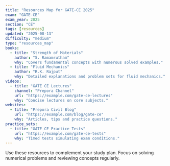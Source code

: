 ```yaml
---
title: "Resources Map for GATE-CE 2025"
exam: "GATE-CE"
exam_year: 2025
section: "CE"
tags: [resources]
updated: "2025-08-13"
difficulty: "medium"
type: "resources_map"
books:
  - title: "Strength of Materials"
    author: "S. Ramamrutham"
    why: "Covers fundamental concepts with numerous solved examples."
  - title: "Fluid Mechanics"
    author: "R.K. Rajput"
    why: "Detailed explanations and problem sets for fluid mechanics."
videos:
  - title: "GATE CE Lectures"
    channel: "Prepora Channel"
    url: "https://example.com/gate-ce-lectures"
    why: "Concise lectures on core subjects."
websites:
  - title: "Prepora Civil Blog"
    url: "https://example.com/blog/gate-ce"
    why: "Articles, tips and practice questions."
practice_sets:
  - title: "GATE CE Practice Tests"
    url: "https://example.com/gate-ce-tests"
    why: "Timed tests simulating exam conditions."
---
```


Use these resources to complement your study plan. Focus on solving numerical problems and reviewing concepts regularly.